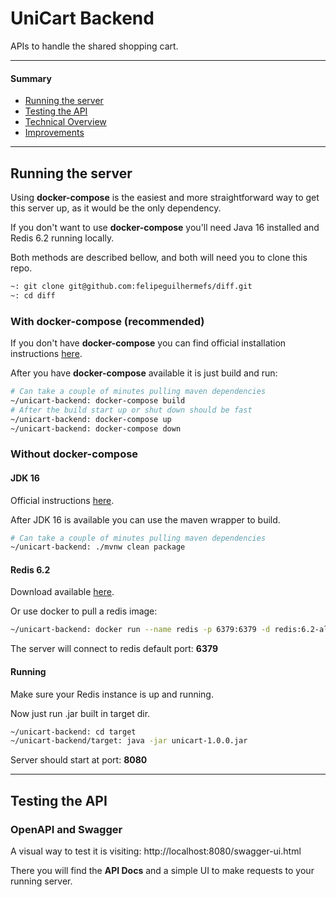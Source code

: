 # UniCart Backend

APIs to handle the shared shopping cart.

---

#### Summary

* [Running the server](#running-the-server)
* [Testing the API](#testing-the-api)
* [Technical Overview](#technical-overview)
* [Improvements](#improvements)

---

## Running the server

Using **docker-compose** is the easiest and more straightforward way to get this server up, as it would be the only
dependency.

If you don't want to use **docker-compose** you'll need Java 16 installed and Redis 6.2 running locally.

Both methods are described bellow, and both will need you to clone this repo.

```sh
~: git clone git@github.com:felipeguilhermefs/diff.git
~: cd diff
```

### With docker-compose (recommended)

If you don't have **docker-compose** you can find official installation
instructions [here](https://docs.docker.com/compose/install/).

After you have **docker-compose** available it is just build and run:

```sh
# Can take a couple of minutes pulling maven dependencies
~/unicart-backend: docker-compose build
# After the build start up or shut down should be fast
~/unicart-backend: docker-compose up
~/unicart-backend: docker-compose down
```

### Without docker-compose

#### JDK 16

Official instructions [here](https://openjdk.java.net/install/).

After JDK 16 is available you can use the maven wrapper to build.

```sh
# Can take a couple of minutes pulling maven dependencies
~/unicart-backend: ./mvnw clean package
```

#### Redis 6.2

Download available [here](https://redis.io/download).

Or use docker to pull a redis image:

```sh
~/unicart-backend: docker run --name redis -p 6379:6379 -d redis:6.2-alpine
```

The server will connect to redis default port: **6379**

#### Running

Make sure your Redis instance is up and running.

Now just run .jar built in target dir.

```sh
~/unicart-backend: cd target
~/unicart-backend/target: java -jar unicart-1.0.0.jar
```

Server should start at port: **8080**

---

## Testing the API

### OpenAPI and Swagger

A visual way to test it is visiting: http://localhost:8080/swagger-ui.html

There you will find the **API Docs** and a simple UI to make requests to your running server.
